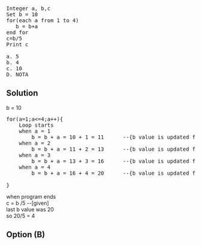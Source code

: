 <pre>
Integer a, b,c
Set b = 10
for(each a from 1 to 4)
   b = b+a
end for
c=b/5
Print c

a. 5
b. 4
c. 10
D. NOTA
</pre>

## Solution
b = 10
<pre>
for(a=1;a<=4;a++){
    Loop starts
    when a = 1
        b = b + a = 10 + 1 = 11      --{b value is updated form 10 to 11}
    when a = 2
        b = b + a = 11 + 2 = 13      --{b value is updated form 11 to 13}
    when a = 3
        b = b + a = 13 + 3 = 16      --{b value is updated form 13 to 16}    
    when a = 4
        b = b + a = 16 + 4 = 20      --{b value is updated form 16 to 20}
    
}
</pre>

when program ends<br>
c = b /5 --[given]<br>
last b value was 20 <br>
so 20/5 = 4
## Option (B)
